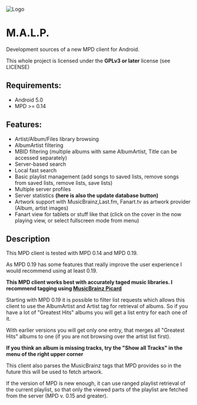![Logo](https://raw.githubusercontent.com/gateship-one/malp/master/app/src/main/res/drawable/icon_512.png)
# M.A.L.P. #

Development sources of a new MPD client for Android.

This whole project is licensed under the  **GPLv3 or later** license (see LICENSE)

## Requirements: ##
 - Android 5.0
 - MPD >= 0.14
 
## Features: ##
 - Artist/Album/Files library browsing
 - AlbumArtist filtering
 - MBID filtering (multiple albums with same AlbumArtist, Title can be accessed separately) 
 - Server-based search
 - Local fast search
 - Basic playlist management (add songs to saved lists, remove songs from saved lists, remove lists, save lists)
 - Multiple server profiles
 - Server statistics **(here is also the update database button)**
 - Artwork support with MusicBrainz,Last.fm, Fanart.tv as artwork provider (Album, artist images)
 - Fanart view for tablets or stuff like that (click on the cover in the now playing view, or select fullscreen mode from menu)

## Description ##

This MPD client is tested with MPD 0.14 and MPD 0.19.

As MPD 0.19 has some features that really improve the user experience I would recommend using at least 0.19.

**This MPD client works best with accurately taged music libraries. I recommend tagging using [MusicBrainz Picard](https://picard.musicbrainz.org/)** 

Starting with MPD 0.19 it is possible to filter list requests which allows this client to 
use the AlbumArtist and Artist tag for retrieval of albums. So if you have a lot of "Greatest Hits" albums you will get a list entry for each one of it. 

With earlier versions you will get only one entry, that merges all "Greatest Hits" albums to one (if you are not browsing over the artist list first).

**If you think an album is missing tracks, try the "Show all Tracks" in the menu of the right upper corner**

This client also parses the MusicBrainz tags that MPD provides so in the future this will be used to fetch artwork.

If the version of MPD is new enough, it can use ranged playlist retrieval of the current playlist, so that only the viewed
parts of the playlist are fetched from the server (MPD v. 0.15 and greater).
 

